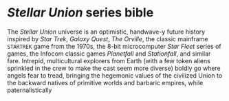 # *Stellar Union* series bible

The *Stellar Union* universe is an optimistic, handwave-y future history inspired by *Star Trek*, *Galaxy Quest*, *The Orville*,  the classic mainframe `STARTREK` game from the 1970s, the 8-bit microcomputer *Star Fleet* series of games, the Infocom classic games *Planetfall* and *Stationfall*, and similar fare. Intrepid, multicultural explorers from Earth (with a few token aliens sprinkled in the crew to make the cast seem more diverse) boldly go where angels fear to tread, bringing the hegemonic values of the civilized Union to the backward natives of primitive worlds and barbaric empires, while paternalistically 
<!--stackedit_data:
eyJoaXN0b3J5IjpbNTU0OTI3MjEsOTcyNzI0MDc2LDIxMzAxMT
YzMCwzNzQzMTM2NTBdfQ==
-->